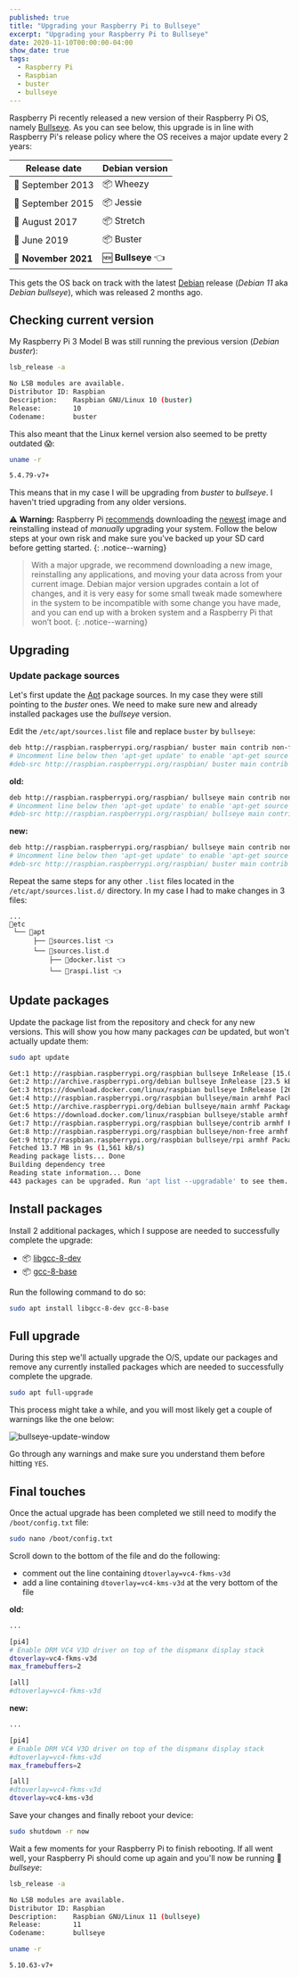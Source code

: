 ```yaml
---
published: true
title: "Upgrading your Raspberry Pi to Bullseye"
excerpt: "Upgrading your Raspberry Pi to Bullseye"
date: 2020-11-10T00:00:00-04:00
show_date: true
tags:
  - Raspberry Pi
  - Raspbian
  - buster
  - bullseye
---
```


Raspberry Pi recently released a new version of their Raspberry Pi OS, namely [Bullseye](https://www.raspberrypi.com/news/raspberry-pi-os-debian-bullseye/).
As you can see below, this upgrade is in line with Raspberry Pi's release policy where the OS receives a major update every 2 years:

| Release date   | Debian version    |
|----------------|------------|
| 📅 September 2013 | 📦 Wheezy     |
| 📅 September 2015 | 📦 Jessie     |
| 📅 August 2017    | 📦 Stretch    |
| 📅 June 2019      | 📦 Buster     |
| 📅 **November 2021**  | 🆕 **Bullseye** 👈 |

This gets the OS back on track with the latest [Debian](https://wiki.debian.org/DebianReleases#Production_Releases) release (*Debian 11* aka *Debian bullseye*), which was released 2 months ago.

## Checking current version

My Raspberry Pi 3 Model B was still running the previous version (*Debian buster*):

```bash
lsb_release -a
```

```bash
No LSB modules are available.
Distributor ID: Raspbian
Description:    Raspbian GNU/Linux 10 (buster)
Release:        10
Codename:       buster
```

This also meant that the Linux kernel version also seemed to be pretty outdated 😱:

```bash
uname -r
```

```bash
5.4.79-v7+
```

This means that in my case I will be upgrading from *buster* to *bullseye*. I haven't tried upgrading from any older versions.

⚠️ **Warning:** Raspberry Pi [recommends](https://www.raspberrypi.com/news/raspberry-pi-os-debian-bullseye/) downloading the [newest](https://www.raspberrypi.com/software/operating-systems/) image and reinstalling instead of *manually* upgrading your system. Follow the below steps at your own risk and make sure you've backed up your SD card before getting started.
{: .notice--warning}

> With a major upgrade, we recommend downloading a new image, reinstalling any applications, and moving your data across from your current image. Debian major version upgrades contain a lot of changes, and it is very easy for some small tweak made somewhere in the system to be incompatible with some change you have made, and you can end up with a broken system and a Raspberry Pi that won’t boot.
{: .notice--warning}

## Upgrading

### Update package sources

Let's first update the [Apt](https://wiki.debian.org/Apt) package sources. In my case they were still pointing to the *buster* ones. We need to make sure new and already installed packages use the *bullseye* version.

Edit the `/etc/apt/sources.list` file and replace `buster` by `bullseye`:

```bash
deb http://raspbian.raspberrypi.org/raspbian/ buster main contrib non-free rpi
# Uncomment line below then 'apt-get update' to enable 'apt-get source'
#deb-src http://raspbian.raspberrypi.org/raspbian/ buster main contrib non-free rpi
```

**old:**

```bash
deb http://raspbian.raspberrypi.org/raspbian/ bullseye main contrib non-free rpi
# Uncomment line below then 'apt-get update' to enable 'apt-get source'
#deb-src http://raspbian.raspberrypi.org/raspbian/ bullseye main contrib non-free rpi
```

**new:**

```bash
deb http://raspbian.raspberrypi.org/raspbian/ bullseye main contrib non-free rpi
# Uncomment line below then 'apt-get update' to enable 'apt-get source'
#deb-src http://raspbian.raspberrypi.org/raspbian/ buster main contrib non-free rpi
```

Repeat the same steps for any other `.list` files located in the `/etc/apt/sources.list.d/` directory. In my case I had to make changes in 3 files:

```text
...
📂etc
 └── 📂apt
      ├── 📝sources.list 👈
      └── 📂sources.list.d
          ├── 📝docker.list 👈
          └── 📝raspi.list 👈
```

## Update packages

Update the package list from the repository and check for any new versions. This will show you how many packages *can* be updated, but won't actually update them:

```bash
sudo apt update
```

```bash
Get:1 http://raspbian.raspberrypi.org/raspbian bullseye InRelease [15.0 kB]
Get:2 http://archive.raspberrypi.org/debian bullseye InRelease [23.5 kB]
Get:3 https://download.docker.com/linux/raspbian bullseye InRelease [26.7 kB]
Get:4 http://raspbian.raspberrypi.org/raspbian bullseye/main armhf Packages [13.2 MB]
Get:5 http://archive.raspberrypi.org/debian bullseye/main armhf Packages [200 kB]
Get:6 https://download.docker.com/linux/raspbian bullseye/stable armhf Packages [5,486 B]
Get:7 http://raspbian.raspberrypi.org/raspbian bullseye/contrib armhf Packages [60.2 kB]
Get:8 http://raspbian.raspberrypi.org/raspbian bullseye/non-free armhf Packages [106 kB]
Get:9 http://raspbian.raspberrypi.org/raspbian bullseye/rpi armhf Packages [1,360 B]
Fetched 13.7 MB in 9s (1,561 kB/s)
Reading package lists... Done
Building dependency tree
Reading state information... Done
443 packages can be upgraded. Run 'apt list --upgradable' to see them.
```

## Install packages

Install 2 additional packages, which I suppose are needed to successfully complete the upgrade:

- 📦 [libgcc-8-dev](https://packages.debian.org/buster/libgcc-8-dev)
- 📦 [gcc-8-base](https://packages.debian.org/buster/gcc-8-base)

Run the following command to do so:

```bash
sudo apt install libgcc-8-dev gcc-8-base
```

## Full upgrade

During this step we'll actually upgrade the O/S, update our packages and remove any currently installed packages which are needed to successfully complete the upgrade.

```bash
sudo apt full-upgrade
```

This process might take a while, and you will most likely get a couple of warnings like the one below:

![bullseye-update-window](/assets/images/bullseye-update-window.png)

Go through any warnings and make sure you understand them before hitting `YES`.

## Final touches

Once the actual upgrade has been completed we still need to modify the `/boot/config.txt` file:

```bash
sudo nano /boot/config.txt
```

Scroll down to the bottom of the file and do the following:

- comment out the line containing `dtoverlay=vc4-fkms-v3d`
- add a line containing `dtoverlay=vc4-kms-v3d` at the very bottom of the file

**old:**

```bash
...

[pi4]
# Enable DRM VC4 V3D driver on top of the dispmanx display stack
dtoverlay=vc4-fkms-v3d
max_framebuffers=2

[all]
#dtoverlay=vc4-fkms-v3d
```

**new:**

```bash
...

[pi4]
# Enable DRM VC4 V3D driver on top of the dispmanx display stack
#dtoverlay=vc4-fkms-v3d
max_framebuffers=2

[all]
#dtoverlay=vc4-fkms-v3d
dtoverlay=vc4-kms-v3d
```

Save your changes and finally reboot your device:

```bash
sudo shutdown -r now
```

Wait a few moments for your Raspberry Pi to finish rebooting. If all went well, your Raspberry Pi should come up again and you'll now be running 🎯 *bullseye*:

```bash
lsb_release -a
```

```bash
No LSB modules are available.
Distributor ID: Raspbian
Description:    Raspbian GNU/Linux 11 (bullseye)
Release:        11
Codename:       bullseye
```

```bash
uname -r
```

```bash
5.10.63-v7+
``````
